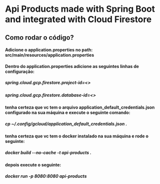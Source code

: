 # Api Products made with Spring Boot and integrated with Cloud Firestore

## Como rodar o código?

#### Adicione o application.properties no path: src/main/resources/application.properties

#### Dentro do application.properties adicione as seguintes linhas de configuração:
##### spring.cloud.gcp.firestore.project-id=<<project-id>>
##### spring.cloud.gcp.firestore.database-id=<<firestore-database-id>>

#### tenha certeza que vc tem o arquivo application_default_credentials.json configurado na sua máquina e execute o seguinte comando:
##### cp ~/.config/gcloud/application_default_credentials.json .

#### tenha certeza que vc tem o docker instalado na sua máquina e rode o seguinte: 
##### docker build --no-cache -t api-products .
#### depois execute o seguinte:
##### docker run -p 8080:8080 api-products